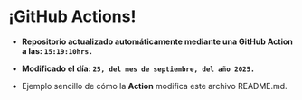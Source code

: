 # ¡GitHub Actions!
* **Repositorio actualizado automáticamente mediante una GitHub Action a las: `15:19:10hrs.`**
* **Modificado el día: `25, del mes de septiembre, del año 2025.`**

* Ejemplo sencillo de cómo la **Action** modifica este archivo README.md.
